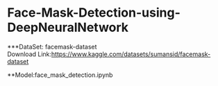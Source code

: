 # Face-Mask-Detection-using-DeepNeuralNetwork

***DataSet: facemask-dataset<br/>
Download Link:https://www.kaggle.com/datasets/sumansid/facemask-dataset
			
**Model:face_mask_detection.ipynb
